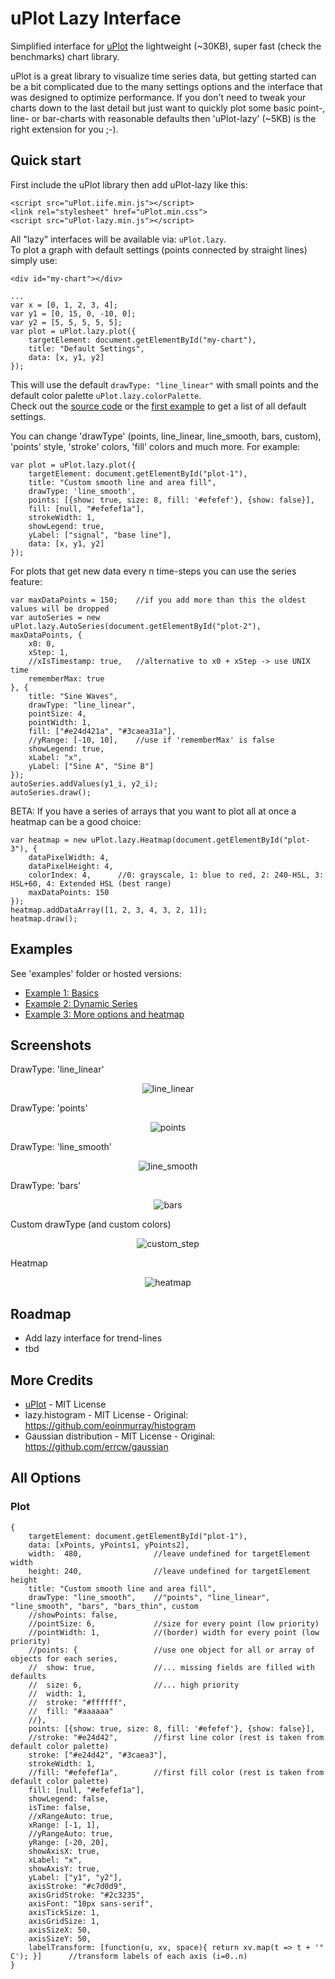 # uPlot Lazy Interface

Simplified interface for [uPlot](https://github.com/leeoniya/uPlot) the lightweight (~30KB), super fast (check the benchmarks) chart library.  
  
uPlot is a great library to visualize time series data, but getting started can be a bit complicated due to the many settings options and the interface that was designed to optimize performance.
If you don't need to tweak your charts down to the last detail but just want to quickly plot some basic point-, line- or bar-charts with reasonable defaults then 'uPlot-lazy' (~5KB) is the right extension for you ;-).
  
## Quick start

First include the uPlot library then add uPlot-lazy like this:
```
<script src="uPlot.iife.min.js"></script>
<link rel="stylesheet" href="uPlot.min.css">
<script src="uPlot-lazy.min.js"></script>
```

All "lazy" interfaces will be available via: `uPlot.lazy`.  
To plot a graph with default settings (points connected by straight lines) simply use:
```
<div id="my-chart"></div>

...
var x = [0, 1, 2, 3, 4];
var y1 = [0, 15, 0, -10, 0];
var y2 = [5, 5, 5, 5, 5];
var plot = uPlot.lazy.plot({
    targetElement: document.getElementById("my-chart"),
    title: "Default Settings",
    data: [x, y1, y2]
});
```

This will use the default `drawType: "line_linear"` with small points and the default color palette `uPlot.lazy.colorPalette`.  
Check out the [source code](src/uPlot-lazy.js) or the [first example](examples/index.html) to get a list of all default settings.  
  
You can change 'drawType' (points, line_linear, line_smooth, bars, custom), 'points' style, 'stroke' colors, 'fill' colors and much more. 
For example:
```
var plot = uPlot.lazy.plot({
    targetElement: document.getElementById("plot-1"),
    title: "Custom smooth line and area fill",
    drawType: 'line_smooth',
    points: [{show: true, size: 8, fill: '#efefef'}, {show: false}],
    fill: [null, "#efefef1a"],
    strokeWidth: 1,
    showLegend: true,
    yLabel: ["signal", "base line"],
    data: [x, y1, y2]
});
```

For plots that get new data every n time-steps you can use the series feature:
```
var maxDataPoints = 150;	//if you add more than this the oldest values will be dropped
var autoSeries = new uPlot.lazy.AutoSeries(document.getElementById("plot-2"), maxDataPoints, {
	x0: 0, 
	xStep: 1,
	//xIsTimestamp: true,	//alternative to x0 + xStep -> use UNIX time
	rememberMax: true
}, {
	title: "Sine Waves",
	drawType: "line_linear",
	pointSize: 4,
	pointWidth: 1,
	fill: ["#e24d421a", "#3caea31a"],
	//yRange: [-10, 10],	//use if 'rememberMax' is false
	showLegend: true,
	xLabel: "x",
	yLabel: ["Sine A", "Sine B"]
});
autoSeries.addValues(y1_i, y2_i);
autoSeries.draw();
```

BETA: If you have a series of arrays that you want to plot all at once a heatmap can be a good choice:
```
var heatmap = new uPlot.lazy.Heatmap(document.getElementById("plot-3"), {
	dataPixelWidth: 4,
	dataPixelHeight: 4,
	colorIndex: 4,		//0: grayscale, 1: blue to red, 2: 240-HSL, 3: HSL+60, 4: Extended HSL (best range)
	maxDataPoints: 150
});
heatmap.addDataArray([1, 2, 3, 4, 3, 2, 1]);
heatmap.draw();
```

## Examples

See 'examples' folder or hosted versions:
* [Example 1: Basics](https://byteteilchen.de/uplot-lazy/index.html)
* [Example 2: Dynamic Series](https://byteteilchen.de/uplot-lazy/index2.html)
* [Example 3: More options and heatmap](https://byteteilchen.de/uplot-lazy/index3.html)

## Screenshots

<p>DrawType: 'line_linear'</p>
<p align="center">
  <img src="screenshots/line_linear.png" alt="line_linear"/>
</p>
<p>DrawType: 'points'</p>
<p align="center">
  <img src="screenshots/points.png" alt="points"/>
</p>
<p>DrawType: 'line_smooth'</p>
<p align="center">
  <img src="screenshots/line_smooth.png" alt="line_smooth"/>
</p>
<p>DrawType: 'bars'</p>
<p align="center">
  <img src="screenshots/bars.png" alt="bars"/>
</p>
<p>Custom drawType (and custom colors)</p>
<p align="center">
  <img src="screenshots/custom_step.png" alt="custom_step"/>
</p>
<p>Heatmap</p>
<p align="center">
  <img src="screenshots/heatmap.png" alt="heatmap"/>
</p>

## Roadmap

* Add lazy interface for trend-lines
* tbd

## More Credits

* [uPlot](https://github.com/leeoniya/uPlot) - MIT License
* lazy.histogram - MIT License - Original: https://github.com/eoinmurray/histogram
* Gaussian distribution - MIT License - Original: https://github.com/errcw/gaussian

## All Options

### Plot

```
{
	targetElement: document.getElementById("plot-1"),
	data: [xPoints, yPoints1, yPoints2],
	width:	480,				//leave undefined for targetElement width
	height: 240,				//leave undefined for targetElement height
	title: "Custom smooth line and area fill",
	drawType: "line_smooth",	//"points", "line_linear", "line_smooth", "bars", "bars_thin", custom
	//showPoints: false,
	//pointSize: 6,				//size for every point (low priority)
	//pointWidth: 1,			//(border) width for every point (low priority)
	//points: {					//use one object for all or array of objects for each series,
	//	show: true,				//... missing fields are filled with defaults
	//	size: 6,				//... high priority
	//	width: 1,
	//	stroke: "#ffffff",
	//	fill: "#aaaaaa"
	//},
	points: [{show: true, size: 8, fill: '#efefef'}, {show: false}],
	//stroke: "#e24d42",		//first line color (rest is taken from default color palette)
	stroke: ["#e24d42", "#3caea3"],
	strokeWidth: 1,
	//fill: "#efefef1a",		//first fill color (rest is taken from default color palette)
	fill: [null, "#efefef1a"],
	showLegend: false,
	isTime: false,
	//xRangeAuto: true,
	xRange: [-1, 1],
	//yRangeAuto: true,
	yRange: [-20, 20],
	showAxisX: true,
	xLabel: "x",
	showAxisY: true,
	yLabel: ["y1", "y2"],
	axisStroke: "#c7d0d9",
	axisGridStroke: "#2c3235",
	axisFont: "10px sans-serif",
	axisTickSize: 1,
	axisGridSize: 1,
	axisSizeX: 50,
	axisSizeY: 50,
	labelTransform: [function(u, xv, space){ return xv.map(t => t + '° C'); }]		//transform labels of each axis (i=0..n)
}
```

